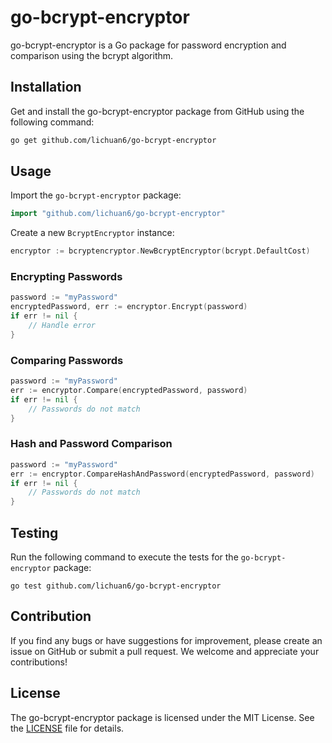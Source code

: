 # go-bcrypt-encryptor

go-bcrypt-encryptor is a Go package for password encryption and comparison using the bcrypt algorithm.

## Installation

Get and install the go-bcrypt-encryptor package from GitHub using the following command:

```bash
go get github.com/lichuan6/go-bcrypt-encryptor
```

## Usage

Import the `go-bcrypt-encryptor` package:

```go
import "github.com/lichuan6/go-bcrypt-encryptor"
```

Create a new `BcryptEncryptor` instance:

```go
encryptor := bcryptencryptor.NewBcryptEncryptor(bcrypt.DefaultCost)
```

### Encrypting Passwords

```go
password := "myPassword"
encryptedPassword, err := encryptor.Encrypt(password)
if err != nil {
    // Handle error
}
```

### Comparing Passwords

```go
password := "myPassword"
err := encryptor.Compare(encryptedPassword, password)
if err != nil {
    // Passwords do not match
}
```

### Hash and Password Comparison

```go
password := "myPassword"
err := encryptor.CompareHashAndPassword(encryptedPassword, password)
if err != nil {
    // Passwords do not match
}
```

## Testing

Run the following command to execute the tests for the `go-bcrypt-encryptor` package:

```
go test github.com/lichuan6/go-bcrypt-encryptor
```

## Contribution

If you find any bugs or have suggestions for improvement, please create an issue on GitHub or submit a pull request. We welcome and appreciate your contributions!

## License

The go-bcrypt-encryptor package is licensed under the MIT License. See the [LICENSE](LICENSE) file for details.
